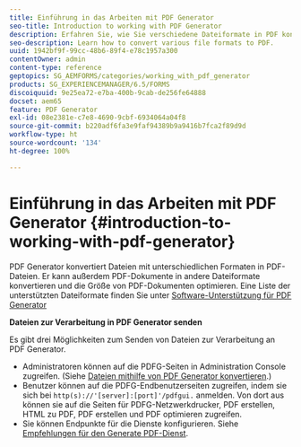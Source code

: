 ```yaml
---
title: Einführung in das Arbeiten mit PDF Generator
seo-title: Introduction to working with PDF Generator
description: Erfahren Sie, wie Sie verschiedene Dateiformate in PDF konvertieren.
seo-description: Learn how to convert various file formats to PDF.
uuid: 1942bf9f-99cc-48b6-89f4-e78c1957a300
contentOwner: admin
content-type: reference
geptopics: SG_AEMFORMS/categories/working_with_pdf_generator
products: SG_EXPERIENCEMANAGER/6.5/FORMS
discoiquuid: 9e25ea72-e7ba-400b-9cab-de256fe64888
docset: aem65
feature: PDF Generator
exl-id: 08e2381e-c7e8-4690-9cbf-6934064a04f8
source-git-commit: b220adf6fa3e9faf94389b9a9416b7fca2f89d9d
workflow-type: ht
source-wordcount: '134'
ht-degree: 100%

---
```


# Einführung in das Arbeiten mit PDF Generator {#introduction-to-working-with-pdf-generator}

PDF Generator konvertiert Dateien mit unterschiedlichen Formaten in PDF-Dateien. Er kann außerdem PDF-Dokumente in andere Dateiformate konvertieren und die Größe von PDF-Dokumenten optimieren. Eine Liste der unterstützten Dateiformate finden Sie unter [Software-Unterstützung für PDF Generator](/help/forms/using/aem-forms-jee-supported-platforms.md)

**Dateien zur Verarbeitung in PDF Generator senden**

Es gibt drei Möglichkeiten zum Senden von Dateien zur Verarbeitung an PDF Generator.

* Administratoren können auf die PDFG-Seiten in Administration Console zugreifen. (Siehe [Dateien mithilfe von PDF Generator konvertieren](/help/forms/using/admin-help/converting-files-using-pdf-generator.md).)
* Benutzer können auf die PDFG-Endbenutzerseiten zugreifen, indem sie sich bei `http(s)://'[server]:[port]'/pdfgui.` anmelden. Von dort aus können sie auf die Seiten für PDFG-Netzwerkdrucker, PDF erstellen, HTML zu PDF, PDF erstellen und PDF optimieren zugreifen.
* Sie können Endpunkte für die Dienste konfigurieren. Siehe <!--Fix broken link to Managing Endpoints --> [Empfehlungen für den Generate PDF-Dienst](configuring-watched-folder-endpoints.md#generate-pdf-service-recommendations).
